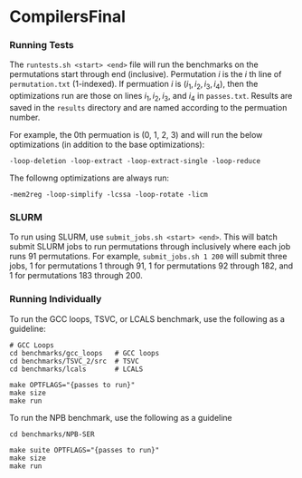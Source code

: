 # CompilersFinal

### Running Tests
The `runtests.sh <start> <end>` file will run the benchmarks on the permutations start through end (inclusive). Permutation $i$ is the $i$ th line of `permutation.txt` (1-indexed). If permuation $i$ is $(i_1, i_2, i_3, i_4)$, then the optimizations run are those on lines $i_1, i_2, i_3$, and $i_4$ in `passes.txt`. Results are saved in the `results` directory and are named according to the permuation number. 

For example, the 0th permuation is (0, 1, 2, 3) and will run the below optimizations (in addition to the base optimizations):
```
-loop-deletion -loop-extract -loop-extract-single -loop-reduce
```

The followng optimizations are always run:
```
-mem2reg -loop-simplify -lcssa -loop-rotate -licm
```

### SLURM
To run using SLURM, use `submit_jobs.sh <start> <end>`. This will batch submit SLURM jobs to run permutations <start> through <end> inclusively where each job runs 91 permutations. For example, `submit_jobs.sh 1 200` will submit three jobs, 1 for permutations 1 through 91, 1 for permutations 92 through 182, and 1 for permutations 183 through 200. 

### Running Individually
To run the GCC loops, TSVC, or LCALS benchmark, use the following as a guideline:
```
# GCC Loops
cd benchmarks/gcc_loops   # GCC loops
cd benchmarks/TSVC_2/src  # TSVC
cd benchmarks/lcals       # LCALS

make OPTFLAGS="{passes to run}"
make size
make run
```
To run the NPB benchmark, use the following as a guideline
```
cd benchmarks/NPB-SER

make suite OPTFLAGS="{passes to run}"
make size
make run
```
